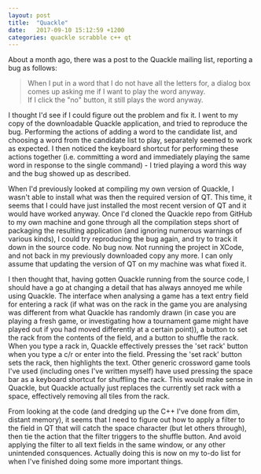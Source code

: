 ```yaml
---
layout: post
title:  "Quackle"
date:   2017-09-10 15:12:59 +1200
categories: quackle scrabble c++ qt
---
```

About a month ago, there was a post to the Quackle mailing list, reporting a bug as follows:
> When I put in a word that I do not have all the letters for, a dialog box comes up asking me if I want to play the word anyway.<br>
> If I click the "no" button, it still plays the word anyway.

I thought I'd see if I could figure out the problem and fix it. I went to my copy of the downloadable Quackle application, and tried to reproduce the bug. Performing the actions of adding a word to the candidate list, and choosing a word from the candidate list to play, separately seemed to work as expected. I then noticed the keyboard shortcut for performing these actions together (i.e. committing a word and immediately playing the same word in response to the single command) - I tried playing a word this way and the bug showed up as described.

When I'd previously looked at compiling my own version of Quackle, I wasn't able to install what was then the required version of QT. This time, it seems that I could have just installed the most recent version of QT and it would have worked anyway. Once I'd cloned the Quackle repo from GitHub to my own machine and gone through all the compilation steps short of packaging the resulting application (and ignoring numerous warnings of various kinds), I could try reproducing the bug again, and try to track it down in the source code. No bug now. Not running the project in XCode, and not back in my previously downloaded copy any more. I can only assume that updating the version of QT on my machine was what fixed it.

I then thought that, having gotten Quackle running from the source code, I should have a go at changing a detail that has always annoyed me while using Quackle. The interface when analysing a game has a text entry field for entering a rack (if what was on the rack in the game you are analysing was different from what Quackle has randomly drawn (in case you are playing a fresh game, or investigating how a tournament game might have played out if you had moved differently at a certain point)), a button to set the rack from the contents of the field, and a button to shuffle the rack. When you type a rack in, Quackle effectively presses the 'set rack' button when you type a c/r or enter into the field. Pressing the 'set rack' button sets the rack, then highlights the text. Other generic crossword game tools I've used (including ones I've written myself) have used pressing the space bar as a keyboard shortcut for shuffling the rack. This would make sense in Quackle, but Quackle actually just replaces the currently set rack with a space, effectively removing all tiles from the rack.

From looking at the code (and dredging up the C++ I've done from dim, distant memory), it seems that I need to figure out how to apply a filter to the field in QT that will catch the space character (but let others through), then tie the action that the filter triggers to the shuffle button. And avoid applying the filter to all text fields in the same window, or any other unintended consquences. Actually doing this is now on my to-do list for when I've finished doing some more important things.
